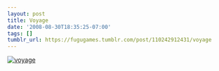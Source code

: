 ```yaml
---
layout: post
title: Voyage
date: '2008-08-30T18:35:25-07:00'
tags: []
tumblr_url: https://fugugames.tumblr.com/post/110242912431/voyage
---
```

[![](http://itshardtofondlepenguins.com/wp-content/uploads/2008/08/voyage.jpg "voyage")](http://itshardtofondlepenguins.com/wp-content/uploads/2008/08/voyage.jpg)
